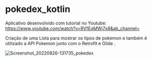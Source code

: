 # pokedex_kotlin

Aplicativo desenvolvido com tutorial no Youtube: 
https://www.youtube.com/watch?v=RVfEqMWi7x8&ab_channel=



Criação de uma Lista para mostrar os tipos de pokemon e também é utilizado a API Pokemon junto com o Retrofit e Glide .




![Screenshot_20220826-131735_pokedex](https://user-images.githubusercontent.com/98971466/186951636-eab550bf-f626-4549-8de4-302f54916c0c.png)
